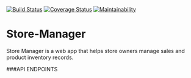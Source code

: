 [![Build Status](https://travis-ci.com/KelynPNjeri/Store-Manager.svg?branch=ft-get-specific-record-161330910)](https://travis-ci.com/KelynPNjeri/Store-Manager)
[![Coverage Status](https://coveralls.io/repos/github/KelynPNjeri/Store-Manager/badge.svg?branch=ft-get-specific-record-161330910)](https://coveralls.io/github/KelynPNjeri/Store-Manager?branch=ft-get-specific-record-161330910)
[![Maintainability](https://api.codeclimate.com/v1/badges/e61d01314f80973dd647/maintainability)](https://codeclimate.com/github/KelynPNjeri/Store-Manager/maintainability)
# Store-Manager
Store Manager is a web app that helps store owners manage sales and product inventory records.

###API ENDPOINTS
